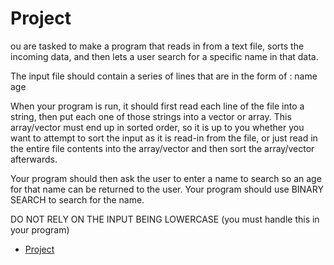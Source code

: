 # Project

ou are tasked to make a program that reads in from a text file, sorts the
incoming data, and then lets a user search for a specific name in that data.


The input file should contain a series of lines that are in the form of :
name<string> age<int>


When your program is run, it should first read each line of the file into a
string, then put each one of those strings into a vector or array. This
array/vector must end up in sorted order, so it is up to you whether you want to
attempt to sort the input as it is read-in from the file, or just read in the
entire file contents into the array/vector and then sort the array/vector
afterwards.

Your program should then ask the user to enter a name to search so an age for
that name can be returned to the user. Your program should use BINARY SEARCH to
search for the name.


DO NOT RELY ON THE INPUT BEING LOWERCASE (you must handle this in your program)

- [Project](project.cpp)